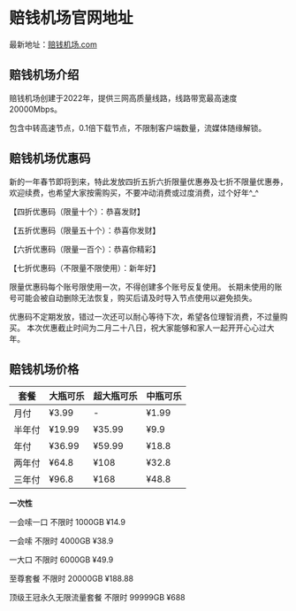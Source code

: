 # 赔钱机场官网地址

最新地址：[赔钱机场.com](https://url.gogogomiao.one/QYTN)

## 赔钱机场介绍

赔钱机场创建于2022年，提供三网高质量线路，线路带宽最高速度20000Mbps。

包含中转高速节点，0.1倍下载节点，不限制客户端数量，流媒体随缘解锁。

## 赔钱机场优惠码

新的一年春节即将到来，特此发放四折五折六折限量优惠券及七折不限量优惠券，欢迎续费，也希望大家按需购买，不要冲动消费或过度消费，过个好年^_^ 

【四折优惠码（限量十个）：恭喜发财】 

【五折优惠码（限量五十个）：恭喜你发财】 

【六折优惠码（限量一百个）：恭喜你精彩】

【七折优惠码（不限量不限使用）：新年好】 

限量优惠码每个账号限使用一次，不得创建多个账号反复使用。 长期未使用的账号可能会被自动删除无法恢复，购买后请及时导入节点使用以避免损失。

优惠码不定期发放，错过一次还可以耐心等待下次，希望各位理智消费，不过量购买。 本次优惠截止时间为二月二十八日，祝大家能够和家人一起开开心心过大年。

## 赔钱机场价格

|套餐|大瓶可乐|超大瓶可乐|中瓶可乐|
|----|----|----|----|
|月付|¥3.99|-|¥1.99|
|半年付|¥19.99|¥35.99|¥9.9|
|年付|¥36.99|¥59.99|¥18.8|
|两年付|¥64.8|¥108|¥32.8|
|三年付|¥96.8|¥168|¥48.8|

**一次性**

一会嗦一口 不限时 1000GB ¥14.9

一会嗦 不限时 4000GB ¥38.9

一大口 不限时 6000GB ¥49.9

至尊套餐 不限时 20000GB ¥188.88

顶级王冠永久无限流量套餐 不限时 99999GB ¥688

